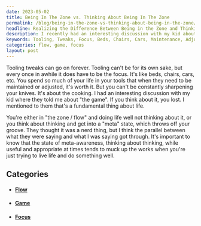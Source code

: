 ```yaml
---
date: 2023-05-02
title: Being In The Zone vs. Thinking About Being In The Zone
permalink: /blog/being-in-the-zone-vs-thinking-about-being-in-the-zone/
headline: Realizing the Difference Between Being in the Zone and Thinking About Being in the Zone
description: I recently had an interesting discussion with my kid about the importance of being in the zone and not thinking about being in the zone. We discussed how it's important to know the difference between being in the zone and getting into a 'meta' state, which can derail your groove and prevent you from doing something well.
keywords: Tooling, Tweaks, Focus, Beds, Chairs, Cars, Maintenance, Adjustments, Knives, Cooking, Game, Zone, Flow, Meta-Awareness, Thinking, Living, Doing
categories: flow, game, focus
layout: post
---
```


Tooling tweaks can go on forever. Tooling can't be for its own sake, but every
once in awhile it does have to be the focus. It's like beds, chairs, cars, etc.
You spend so much of your life in your tools that when they need to be
maintained or adjusted, it's worth it. But you can't be constantly sharpening
your knives. It's about the cooking. I had an interesting discussion with my
kid where they told me about "the game". If you think about it, you lost. I
mentioned to them that's a fundamental thing about life. 

You're either in "the zone / flow" and doing life well not thinking about it,
or you think about thinking and get into a "meta" state, which throws off your
groove. They thought it was a nerd thing, but I think the parallel between what
they were saying and what I was saying got through. It's important to know that
the state of meta-awareness, thinking about thinking, while useful and
appropriate at times tends to muck up the works when you're just trying to live
life and do something well.























## Categories

<ul>
<li><h4><a href='/flow/'>Flow</a></h4></li>
<li><h4><a href='/game/'>Game</a></h4></li>
<li><h4><a href='/focus/'>Focus</a></h4></li></ul>